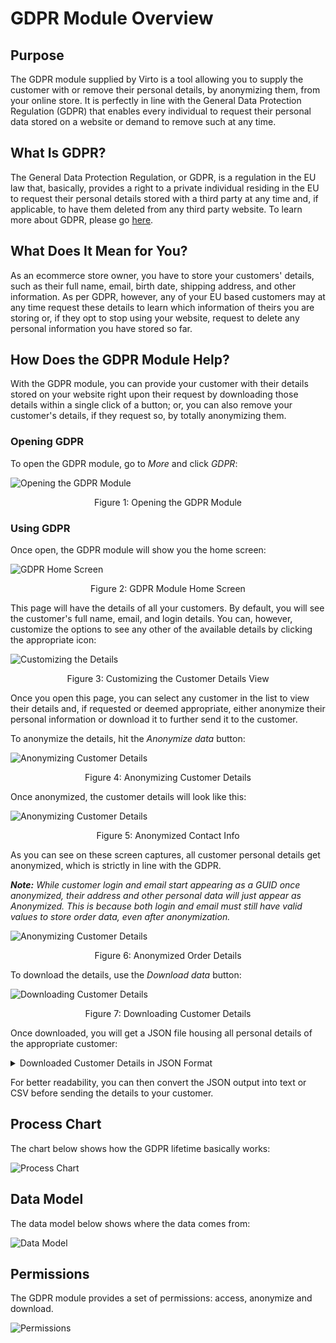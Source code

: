 # GDPR Module Overview

## Purpose

The GDPR module supplied by Virto is a tool allowing you to supply the customer with or remove their personal details, by anonymizing them, from your online store. It is perfectly in line with the General Data Protection Regulation (GDPR) that enables every individual to request their personal data stored on a website or demand to remove such at any time.

## What Is GDPR?

The General Data Protection Regulation, or GDPR, is a regulation in the EU law that, basically, provides a right to a private individual residing in the EU to request their personal details stored with a third party at any time and, if applicable, to have them deleted from any third party website. To learn more about GDPR, please go [here](https://gdpr-info.eu/).

## What Does It Mean for You?

As an ecommerce store owner, you have to store your customers' details, such as their full name, email, birth date, shipping address, and other information. As per GDPR, however, any of your EU based customers may at any time request these details to learn which information of theirs you are storing or, if they opt to stop using your website, request to delete any personal information you have stored so far.

## How Does the GDPR Module Help?

With the GDPR module, you can provide your customer with their details stored on your website right upon their request by downloading those details within a single click of a button; or, you can also remove your customer's details, if they request so, by totally anonymizing them.

### Opening GDPR

To open the GDPR module, go to _More_ and click _GDPR_: 

![Opening the GDPR Module](./media/01-gdpr-how-to-open.png)
<p align=center>Figure 1: Opening the GDPR Module</p>

### Using GDPR

Once open, the GDPR module will show you the home screen:

![GDPR Home Screen](./media/02-gdpr-home-page.png)
<p align=center>Figure 2: GDPR Module Home Screen</p>

This page will have the details of all your customers. By default, you will see the customer's full name, email, and login details. You can, however, customize the options to see any other of the available details by clicking the appropriate icon:

![Customizing the Details](./media/03-gdpr-customizing-customer-details-view.png)
<p align=center>Figure 3: Customizing the Customer Details View</p>

Once you open this page, you can select any customer in the list to view their details and, if requested or deemed appropriate, either anonymize their personal information or download it to further send it to the customer.

To anonymize the details, hit the *Anonymize data* button:

![Anonymizing Customer Details](./media/04-gdpr-anonymizing-data.png)
<p align=center>Figure 4: Anonymizing Customer Details</p>

Once anonymized, the customer details will look like this:

![Anonymizing Customer Details](./media/05-gdpr-anonymizing-data-contact-info.png)
<p align=center>Figure 5: Anonymized Contact Info</p>

As you can see on these screen captures, all customer personal details get anonymized, which is strictly in line with the GDPR.

***Note:*** *While customer login and email start appearing as a GUID once anonymized, their address and other personal data will just appear as Anonymized. This is because both login and email must still have valid values to store order data, even after anonymization.*

![Anonymizing Customer Details](./media/06-gdpr-anonymizing-data-order-info.png)
<p align=center>Figure 6: Anonymized Order Details</p>

To download the details, use the *Download data* button:

![Downloading Customer Details](./media/07-gdpr-downloading-data.png)
<p align=center>Figure 7: Downloading Customer Details</p>

Once downloaded, you will get a JSON file housing all personal details of the appropriate customer:

<details><summary>Downloaded Customer Details in JSON Format</summary>

```
{
	"firstName": "Alex",
	"lastName": "Starberg",
	"fullName": "Alex Starberg",
	"birthday": "1982-02-09T21:00:00Z",
	"emailAddresses": [],
	"phones": [],
	"addresses": [],
	"accounts": [
		{
			"login": "Login",
			"emailAddress": "123@test.com"
		},
		{
			"login": "bomba89@example.com",
			"emailAddress": "bomba89@example.com"
		}
	],
	"orders": [
		{
			"addresses": [
				{
					"firstName": "Alex",
					"lastName": "Starberg",
					"country": "United States",
					"region": "Tennessee",
					"city": "Chattanooga",
					"line1": "475 Uptain Rd.",
					"email": "bomba89@example.com",
					"phone": "(423) 978-0927"
				}
			]
		},
		{
			"addresses": [
				{
					"firstName": "Alex",
					"lastName": "Starberg",
					"country": "United States",
					"region": "Tennessee",
					"city": "Chattanooga",
					"line1": "475 Uptain Rd.",
					"email": "bomba89@example.com",
					"phone": "(423) 978-0927"
				}
			]
		}
	]
}
```
</details>

For better readability, you can then convert the JSON output into text or CSV before sending the details to your customer.

## Process Chart

The chart below shows how the GDPR lifetime basically works:

![Process Chart](./media/08-gdpr-process-chart.png)

## Data Model

The data model below shows where the data comes from:

![Data Model](./media/09-gdpr-diagram-db-model.png)

## Permissions

The GDPR module provides a set of permissions: access, anonymize and download.

![Permissions](./media/10-gdpr-permissions.png)

